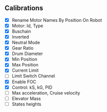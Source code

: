 Calibrations
----------------------------------
- [x] Rename Motor Names By Position On Robot
- [x] Motor: Id, Type
- [x] Buschain
- [x] Inverted
- [x] Neutral Mode
- [x] Gear Ratio
- [x] Drum Diameter
- [x] Min Position
- [x] Max Position
- [x] Current Limit
- [ ] Limit Switch Channel
- [x] Enable FOC
- [x] Control: kS, kG, PID
- [ ] Max acceleration, Cruise velocity
- [ ] Elevator Mass
- [ ] States heights